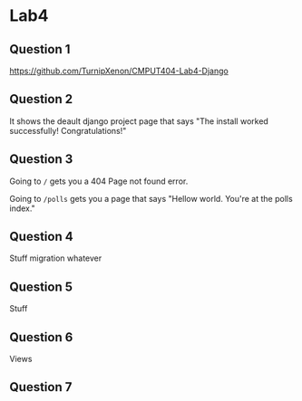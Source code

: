 # Lab4

## Question 1

https://github.com/TurnipXenon/CMPUT404-Lab4-Django

## Question 2

It shows the deault django project page that says "The install worked
successfully! Congratulations!"

## Question 3

Going to `/` gets you a 404 Page not found error.

Going to `/polls` gets you a page that says "Hellow world. You're at the polls index."

## Question 4

Stuff migration whatever

## Question 5

Stuff

## Question 6

Views

## Question 7


